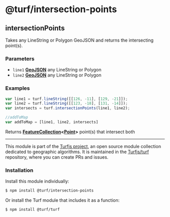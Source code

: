 # @turf/intersection-points

<!-- Generated by documentation.js. Update this documentation by updating the source code. -->

## intersectionPoints

Takes any LineString or Polygon GeoJSON and returns the intersecting point(s).

### Parameters

*   `line1` **[GeoJSON][1]** any LineString or Polygon
*   `line2` **[GeoJSON][1]** any LineString or Polygon

### Examples

```javascript
var line1 = turf.lineString([[126, -11], [129, -21]]);
var line2 = turf.lineString([[123, -18], [131, -14]]);
var intersects = turf.intersectionPoints(line1, line2);

//addToMap
var addToMap = [line1, line2, intersects]
```

Returns **[FeatureCollection][2]<[Point][3]>** point(s) that intersect both

[1]: https://tools.ietf.org/html/rfc7946#section-3

[2]: https://tools.ietf.org/html/rfc7946#section-3.3

[3]: https://tools.ietf.org/html/rfc7946#section-3.1.2

<!-- This file is automatically generated. Please don't edit it directly:
if you find an error, edit the source file (likely index.js), and re-run
./scripts/generate-readmes in the turf project. -->

---

This module is part of the [Turfjs project](http://turfjs.org/), an open source
module collection dedicated to geographic algorithms. It is maintained in the
[Turfjs/turf](https://github.com/Turfjs/turf) repository, where you can create
PRs and issues.

### Installation

Install this module individually:

```sh
$ npm install @turf/intersection-points
```

Or install the Turf module that includes it as a function:

```sh
$ npm install @turf/turf
```
